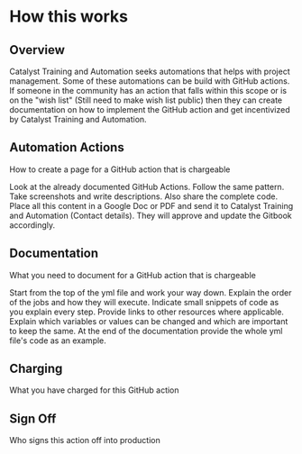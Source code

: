 # How this works

## Overview

Catalyst Training and Automation seeks automations that helps with project management. Some of these automations can be build with GitHub actions. If someone in the community has an action that falls within this scope or is on the "wish list" (Still need to make wish list public) then they can create documentation on how to implement the GitHub action and get incentivized by Catalyst Training and Automation.&#x20;

## Automation Actions

How to create a page for a GitHub action that is chargeable

Look at the already documented GitHub Actions. Follow the same pattern. Take screenshots and write descriptions. Also share the complete code. Place all this content in a Google Doc or PDF and send it to Catalyst Training and Automation (Contact details). They will approve and update the Gitbook accordingly.

## Documentation

What you need to document for a GitHub action that is chargeable

Start from the top of the yml file and work your way down. Explain the order of the jobs and how they will execute. Indicate small snippets of code as you explain every step. Provide links to other resources where applicable. Explain which variables or values can be changed and which are important to keep the same. At the end of the documentation provide the whole yml file's code as an example.

## Charging

What you have charged for this GitHub action

## Sign Off

Who signs this action off into production
